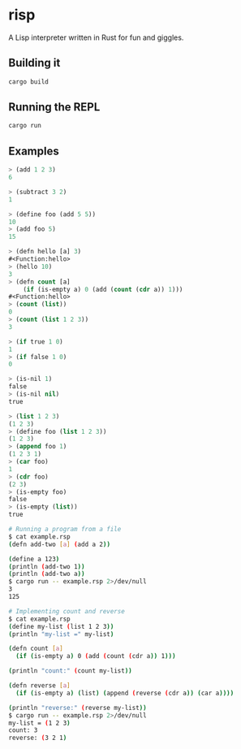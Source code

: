 risp
====

A Lisp interpreter written in Rust for fun and giggles.

## Building it

```sh
cargo build
```

## Running the REPL

```sh
cargo run
```

## Examples

```lisp
> (add 1 2 3)
6
```

```lisp
> (subtract 3 2)
1
```

```lisp
> (define foo (add 5 5))
10
> (add foo 5)
15
```

```lisp
> (defn hello [a] 3)
#<Function:hello>
> (hello 10)
3
> (defn count [a]
    (if (is-empty a) 0 (add (count (cdr a)) 1)))
#<Function:hello>
> (count (list))
0
> (count (list 1 2 3))
3
```

```lisp
> (if true 1 0)
1
> (if false 1 0)
0
```

```lisp
> (is-nil 1)
false
> (is-nil nil)
true
```

```lisp
> (list 1 2 3)
(1 2 3)
> (define foo (list 1 2 3))
(1 2 3)
> (append foo 1)
(1 2 3 1)
> (car foo)
1
> (cdr foo)
(2 3)
> (is-empty foo)
false
> (is-empty (list))
true
```

```sh
# Running a program from a file
$ cat example.rsp
(defn add-two [a] (add a 2))

(define a 123)
(println (add-two 1))
(println (add-two a))
$ cargo run -- example.rsp 2>/dev/null
3
125

# Implementing count and reverse
$ cat example.rsp
(define my-list (list 1 2 3))
(println "my-list =" my-list)

(defn count [a]
  (if (is-empty a) 0 (add (count (cdr a)) 1)))

(println "count:" (count my-list))

(defn reverse [a]
  (if (is-empty a) (list) (append (reverse (cdr a)) (car a))))

(println "reverse:" (reverse my-list))
$ cargo run -- example.rsp 2>/dev/null
my-list = (1 2 3)
count: 3
reverse: (3 2 1)
```
